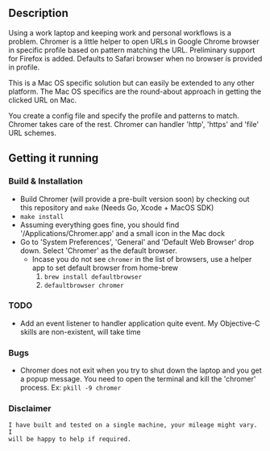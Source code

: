 ## Description ##

Using a work laptop and keeping work and personal workflows is a problem.
Chromer is a little helper to open URLs in Google Chrome browser in specific
profile based on pattern matching the URL. Preliminary support for Firefox
is added. Defaults to Safari browser when no browser is provided in profile.

This is a Mac OS specific solution but can easily be extended to any other
platform. The Mac OS specifics are the round-about approach in getting the
clicked URL on Mac.

You create a config file and specify the profile and patterns to match. Chromer
takes care of the rest. Chromer can handler 'http', 'https' and 'file' URL
schemes.

## Getting it running ##

### Build & Installation ###

* Build Chromer (will provide a pre-built version soon) by checking out this
  repository and `make` (Needs Go, Xcode + MacOS SDK)
* `make install`
* Assuming everything goes fine, you should find '/Applications/Chromer.app'
  and a small icon in the Mac dock
* Go to 'System Preferences', 'General' and 'Default Web Browser' drop down.
  Select 'Chromer' as the default browser.
  * Incase you do not see `chromer` in the list of browsers, use a helper app to set default browser from home-brew
    1. `brew install defaultbrowser`
    2. `defaultbrowser chromer`
  


### TODO ###

* Add an event listener to handler application quite event. My Objective-C
  skills are non-existent, will take time

### Bugs ###

* Chromer does not exit when you try to shut down the laptop and you get a
  popup message. You need to open the terminal and kill the 'chromer' process.
  Ex: `pkill -9 chromer`

### Disclaimer ###
	I have built and tested on a single machine, your mileage might vary. I
	will be happy to help if required.
